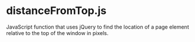 # distanceFromTop.js
JavaScript function that uses jQuery to find the location of a page element relative to the top of the window in pixels.
